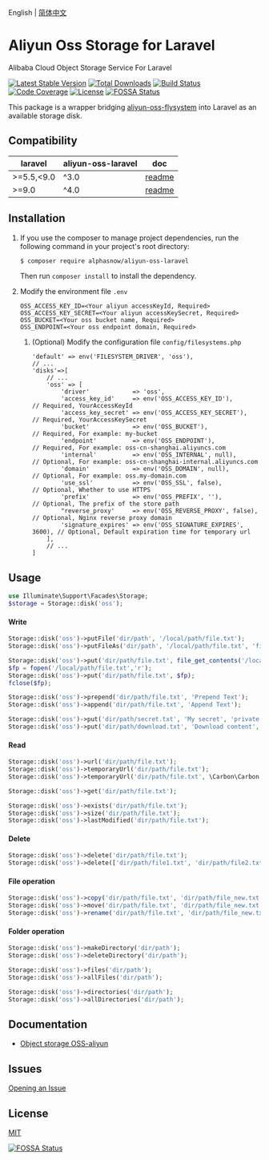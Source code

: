 English | [简体中文](README-CN.md)  

# Aliyun Oss Storage for Laravel
Alibaba Cloud Object Storage Service For Laravel

[![Latest Stable Version](https://poser.pugx.org/alphasnow/aliyun-oss-laravel/v/stable)](https://packagist.org/packages/alphasnow/aliyun-oss-laravel)
[![Total Downloads](https://poser.pugx.org/alphasnow/aliyun-oss-laravel/downloads)](https://packagist.org/packages/alphasnow/aliyun-oss-laravel)
[![Build Status](https://github.com/alphasnow/aliyun-oss-laravel/workflows/CI/badge.svg)](https://github.com/alphasnow/aliyun-oss-laravel/actions)
[![Code Coverage](https://scrutinizer-ci.com/g/alphasnow/aliyun-oss-laravel/badges/coverage.png?b=master)](https://scrutinizer-ci.com/g/alphasnow/aliyun-oss-laravel/?branch=master)
[![License](https://poser.pugx.org/alphasnow/aliyun-oss-laravel/license)](https://packagist.org/packages/alphasnow/aliyun-oss-laravel)
[![FOSSA Status](https://app.fossa.com/api/projects/git%2Bgithub.com%2Falphasnow%2Faliyun-oss-laravel.svg?type=shield)](https://app.fossa.com/projects/git%2Bgithub.com%2Falphasnow%2Faliyun-oss-laravel?ref=badge_shield)

This package is a wrapper bridging [aliyun-oss-flysystem](https://github.com/alphasnow/aliyun-oss-flysystem) into Laravel as an available storage disk.

## Compatibility
| laravel  |  aliyun-oss-laravel | doc |
| --- | --- | --- |
| \>=5.5,<9.0 | ^3.0 | [readme](https://github.com/alphasnow/aliyun-oss-laravel/blob/3.x/README.md) |
| \>=9.0 | ^4.0 | [readme](https://github.com/alphasnow/aliyun-oss-laravel/blob/master/README.md) |

## Installation
1. If you use the composer to manage project dependencies, run the following command in your project's root directory:
    ```bash
    $ composer require alphasnow/aliyun-oss-laravel
    ```
    Then run `composer install` to install the dependency.

2. Modify the environment file `.env`
    ```
    OSS_ACCESS_KEY_ID=<Your aliyun accessKeyId, Required>
    OSS_ACCESS_KEY_SECRET=<Your aliyun accessKeySecret, Required>
    OSS_BUCKET=<Your oss bucket name, Required>
    OSS_ENDPOINT=<Your oss endpoint domain, Required>
    ```

   1. (Optional) Modify the configuration file `config/filesystems.php`
       ```
       'default' => env('FILESYSTEM_DRIVER', 'oss'),
       // ...
       'disks'=>[
           // ...
           'oss' => [
               'driver'            => 'oss',
               'access_key_id'     => env('OSS_ACCESS_KEY_ID'),           // Required, YourAccessKeyId
               'access_key_secret' => env('OSS_ACCESS_KEY_SECRET'),       // Required, YourAccessKeySecret
               'bucket'            => env('OSS_BUCKET'),                  // Required, For example: my-bucket
               'endpoint'          => env('OSS_ENDPOINT'),                // Required, For example: oss-cn-shanghai.aliyuncs.com
               'internal'          => env('OSS_INTERNAL', null),          // Optional, For example: oss-cn-shanghai-internal.aliyuncs.com
               'domain'            => env('OSS_DOMAIN', null),            // Optional, For example: oss.my-domain.com
               'use_ssl'           => env('OSS_SSL', false),              // Optional, Whether to use HTTPS
               'prefix'            => env('OSS_PREFIX', ''),              // Optional, The prefix of the store path
               "reverse_proxy'     => env('OSS_REVERSE_PROXY', false),    // Optional, Nginx reverse proxy domain
               'signature_expires' => env('OSS_SIGNATURE_EXPIRES', 3600), // Optional, Default expiration time for temporary url
           ],
           // ...
       ]
       ```

## Usage
```php
use Illuminate\Support\Facades\Storage;
$storage = Storage::disk('oss');
```
#### Write
```php
Storage::disk('oss')->putFile('dir/path', '/local/path/file.txt');
Storage::disk('oss')->putFileAs('dir/path', '/local/path/file.txt', 'file.txt');

Storage::disk('oss')->put('dir/path/file.txt', file_get_contents('/local/path/file.txt'));
$fp = fopen('/local/path/file.txt','r');
Storage::disk('oss')->put('dir/path/file.txt', $fp);
fclose($fp);

Storage::disk('oss')->prepend('dir/path/file.txt', 'Prepend Text'); 
Storage::disk('oss')->append('dir/path/file.txt', 'Append Text');

Storage::disk('oss')->put('dir/path/secret.txt', 'My secret', 'private');
Storage::disk('oss')->put('dir/path/download.txt', 'Download content', ["headers" => ["Content-Disposition" => "attachment; filename=file.txt"]]);
```

#### Read
```php
Storage::disk('oss')->url('dir/path/file.txt');
Storage::disk('oss')->temporaryUrl('dir/path/file.txt');
Storage::disk('oss')->temporaryUrl('dir/path/file.txt', \Carbon\Carbon::now()->addMinutes(30));

Storage::disk('oss')->get('dir/path/file.txt'); 

Storage::disk('oss')->exists('dir/path/file.txt'); 
Storage::disk('oss')->size('dir/path/file.txt'); 
Storage::disk('oss')->lastModified('dir/path/file.txt');
```

#### Delete
```php
Storage::disk('oss')->delete('dir/path/file.txt');
Storage::disk('oss')->delete(['dir/path/file1.txt', 'dir/path/file2.txt']);
```

#### File operation
```php
Storage::disk('oss')->copy('dir/path/file.txt', 'dir/path/file_new.txt');
Storage::disk('oss')->move('dir/path/file.txt', 'dir/path/file_new.txt');
Storage::disk('oss')->rename('dir/path/file.txt', 'dir/path/file_new.txt');
```

#### Folder operation
```php
Storage::disk('oss')->makeDirectory('dir/path'); 
Storage::disk('oss')->deleteDirectory('dir/path');

Storage::disk('oss')->files('dir/path');
Storage::disk('oss')->allFiles('dir/path');

Storage::disk('oss')->directories('dir/path'); 
Storage::disk('oss')->allDirectories('dir/path'); 
```

## Documentation
- [Object storage OSS-aliyun](https://help.aliyun.com/product/31815.html)

## Issues
[Opening an Issue](https://github.com/alphasnow/aliyun-oss-laravel/issues/new)

## License
[MIT](LICENSE)

[![FOSSA Status](https://app.fossa.com/api/projects/git%2Bgithub.com%2Falphasnow%2Faliyun-oss-laravel.svg?type=large)](https://app.fossa.com/projects/git%2Bgithub.com%2Falphasnow%2Faliyun-oss-laravel?ref=badge_large)